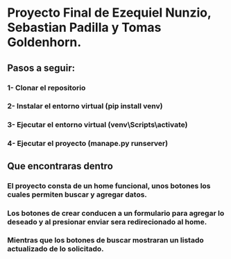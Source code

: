 ﻿# Proyecto Final de Ezequiel Nunzio, Sebastian Padilla y Tomas Goldenhorn.

## Pasos a seguir:
### 1- Clonar el repositorio
### 2- Instalar el entorno virtual (pip install venv)
### 3- Ejecutar el entorno virtual (venv\Scripts\activate)
### 4- Ejecutar el proyecto (manape.py runserver)

## Que encontraras dentro

### El proyecto consta de un home funcional, unos botones los cuales permiten buscar y agregar datos.
### Los botones de crear conducen a un formulario para agregar lo deseado y al presionar enviar sera redirecionado al home.
### Mientras que los botones de buscar mostraran un listado actualizado de lo solicitado.

